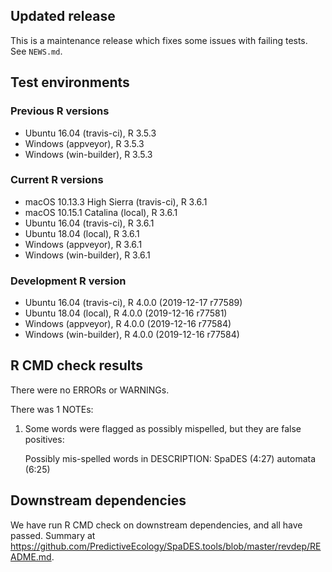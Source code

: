 ## Updated release

This is a maintenance release which fixes some issues with failing tests.
See `NEWS.md`.

## Test environments

### Previous R versions
* Ubuntu 16.04              (travis-ci), R 3.5.3
* Windows                    (appveyor), R 3.5.3
* Windows                 (win-builder), R 3.5.3

### Current R versions
* macOS 10.13.3 High Sierra (travis-ci), R 3.6.1
* macOS 10.15.1 Catalina        (local), R 3.6.1
* Ubuntu 16.04              (travis-ci), R 3.6.1
* Ubuntu 18.04                  (local), R 3.6.1
* Windows                    (appveyor), R 3.6.1
* Windows                 (win-builder), R 3.6.1

### Development R version
* Ubuntu 16.04              (travis-ci), R 4.0.0 (2019-12-17 r77589)
* Ubuntu 18.04                  (local), R 4.0.0 (2019-12-16 r77581)
* Windows                    (appveyor), R 4.0.0 (2019-12-16 r77584)
* Windows                 (win-builder), R 4.0.0 (2019-12-16 r77584)


## R CMD check results

There were no ERRORs or WARNINGs.

There was 1 NOTEs:

1. Some words were flagged as possibly mispelled, but they are false positives:

    Possibly mis-spelled words in DESCRIPTION:
      SpaDES (4:27)
      automata (6:25)

## Downstream dependencies

We have run R CMD check on downstream dependencies, and all have passed.
Summary at https://github.com/PredictiveEcology/SpaDES.tools/blob/master/revdep/README.md.
